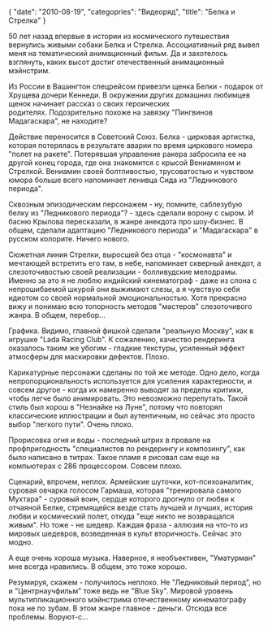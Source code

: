 {
   "date": "2010-08-19",
   "categopries": "Видеоряд",
   "title": "Белка и Стрелка"
}

50 лет назад впервые в истории из космического путешествия вернулись живыми собаки Белка и Стрелка. Ассоциативный ряд вывел меня на тематический анимационный фильм. Да и захотелось взглянуть, каких высот достиг отечественный анимационный мэйнстрим.

Из России в Вашингтон спецрейсом привезли щенка Белки - подарок от Хрущева дочери Кеннеди. В окружении других домашних любимцев щенок начинает рассказ о своих героических родителях. Подозрительно похоже на завязку "Пингвинов Мадагаскара", не находите?

Действие переносится в Советский Союз. Белка - цирковая артистка, которая потерялась в результате аварии по время циркового номера "полет на ракете". Потерявшая управление ракера забросила ее на другой конец города, где она знакомится с крысой Вениамином и Стрелкой. Вениамин своей болтливостью, трусоватостью и чувством юмора больше всего напоминает ленивца Сида из "Ледникового периода".

Сквозным эпизодическим персонажем - ну, помните, саблезубую белку из "Ледникового периода"? - здесь сделали ворону с сыром. И басню Крылова пересказали, в жанре анекдота про шоу-бизнес. В общем, сделали адаптацию "Ледникового периода" и "Мадагаскара" в русском колорите. Ничего нового.

Сюжетная линия Стрелки, выросшей без отца - "космонавта" и мечтающей встретить его там, в небе, напоминает скверный анекдот, а слезоточивостью своей реализации - болливудские мелодрамы. Именно за это я не люблю индийский кинематограф - даже из слона с непрошибаемой шкурой они выжимают слезы, а я чувствую себя идиотом со своей нормальной эмоциональностью. Хотя прекрасно вижу и понимаю всю топорность методов "мастеров" слезоточивого жанра. В общем, перебор...

Графика. Видимо, главной фишкой сделали "реальную Москву", как в игрушке "Lada Racing Club". К сожалению, качество рендеринга оказалось таким же убогим - гладкие текстуры, усиленный эффект атмосферы для маскировки дефектов. Плохо.

Карикатурные персонажи сделаны по той же методе. Одно дело, когда непропорциональность используется для усиления характерности, и совсем другое - когда их намеренно выводят за пределы критики, чтобы легче было анимировать. Это невозможно перепутать. Такой стиль был хорош в "Незнайке на Луне", потому что повторял классические иллюстрации и был аутентичным, но сейчас это просто выбор "легкого пути". Очень плохо.

Прорисовка огня и воды - последний штрих в провале на профпригодность "специалистов по рендерингу и композингу", как было написано в титрах. Такое пламя я рисовал сам еще на компьютерах с 286 процессором. Совсем плохо.

Сценарий, впрочем, неплох. Армейские шуточки, кот-психоаналитик, суровая овчарка голосом Гармаша, которая "тренировала самого Мухтара" - суровый воин, сердце которого дрогнуло от любви к отчаяной Белке, стремящейся везде стать лучшей и лучших, история любви и космический полет, откуда "еще никто не возвращался живым". Но тоже - не шедевр. Каждая фраза - аллюзия на что-то из мировых шедевров, возведенная в культ вторичность. Сейчас это модно.

А еще очень хороша музыка. Наверное, я необъективен, "Уматурман" мне всегда нравились. В общем, это тоже хорошо.

Резумируя, скажем - получилось неплохо. Не "Ледниковый период", но и "Центрнаучфильм" тоже ведь не "Blue Sky". Мировой уровень мультипликационного мэйнстрима отечественному кинематографу пока не по зубам. В этом жанре главное - деньги. Отсюда все проблемы. Воруют-с...

